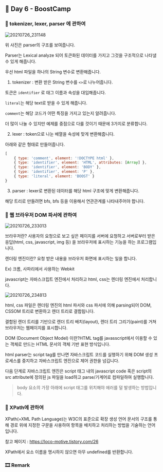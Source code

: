 ## 📕 Day 6 - BoostCamp 

### 📘 tokenizer, lexer, parser 에 관하여

![20210726_231148](https://user-images.githubusercontent.com/42922298/127003234-b0b9f427-75fd-4af9-b22d-e8aa0e5d4481.png)

위 사진은 parser의 구조를 보여줍니다.

Parser는 Lexical analyze 되어 토큰화된 데이터를 가지고 그것을 구조적으로 나타낼 수 있게 해줍니다.

우선 html 파일을 하나의 String 변수로 변환해줍니다.

1. tokenizer : 변환 받은 String 변수를 `<>`로 나누어줍니다.

토큰은 `identifier` 로 태그 이름과 속성을 대입해줍니다.

`literal`는 해당 text로 받을 수 있게 해줍니다.

`comment`는 해당 코드가 어떤 특징을 가지고 있는지 알려줍니다.

더 많이 나눌 수 있지만 예제를 중점으로 다룰 것이기 때문에 3가지로 분류합니다.

2. lexer : token으로 나눈 배열을 속성에 맞게 변환해줍니다.

아래와 같은 형태로 만들어줍니다.

```javascript
[
    { type: 'comment', element: '!DOCTYPE html' },
    { type: 'identifier', element: 'HTML', attributes: [Array] },
    { type: 'identifier', element: 'BODY' },
    { type: 'identifier', element: 'P' },
    { type: 'literal', element: 'BOOST' }
}
```

3. parser : lexer로 변환된 데이터를 해당 html 구조에 맞게 변환해줍니다.

해당 트리로 만들려면 bfs, bfs 등을 이용해서 연관관계를 나타내주어야 합니다.

### 📘 웹 브라우저 DOM 파서에 관하여

![20210726_233013](https://user-images.githubusercontent.com/42922298/127006273-de612d48-26f8-4f94-bee3-7b96b774445a.png)

브라우저란? 사용자의 요청으로 보고 싶은 페이지를 서버에 요청하고 서버로부터 받은 응답(html, css, javascript, img 등) 을 브라우저에 표시하는 기능을 하는 프로그램입니다.

렌더링 엔진이란? 요청 받은 내용을 브라우저 화면에 표시하는 일을 합니다.

Ex) 크롬, 사파리에서 사용하는 Webkit

javascript는 자바스크립트 엔진에서 처리하고 html, css는 렌더링 엔진에서 처리합니다.

![20210726_234813](https://user-images.githubusercontent.com/42922298/127009326-0fa07a25-be10-4cbc-9742-eac759675279.png)

html, css 파일은 렌더링 엔진의 html 파서와 css 파서에 의해 parsing되어 DOM, CSSOM 트리로 변환하고 렌더 트리로 결합됩니다.

결합된 렌더 트리를 기반으로 렌더 트리 배치(layout), 렌더 트리 그리기(paint)를 거쳐 브라우저는 웹페이지를 표시합니다.

DOM (Document Object Model) 이란?HTML tag를 javasscript에서 이용할 수 있는 객체로 만드는 HTML 문서의 객체 기반 표현 방식입니다.

html parser는 script tag를 만나면 자바스크립트 코드를 실행하기 위해 DOM 생성 프로세스를 중지하고 자바스크립트 엔진으로 제어 권한을 넘깁니다.

다음 단계로 자바스크립트 엔진은 script 태그 내의 javascript code 혹은 script의 src attribute에 정의된 js 파일을 load하고 parse/기계어로 컴파일하여 실행합니다.

> body 요소의 가장 아래에 script 태그를 위치해야 에러를 덜 발생하는 방법입니다.

### 📘 XPath에 관하여

XPath(=XML Path Language)는 W3C의 표준으로 확장 생성 언어 문서의 구조를 통해 경로 위에 지정한 구문을 사용하여 항목을 배치하고 처리하는 방법을 기술하는 언어입니다.

참고 페이지 : https://loco-motive.tistory.com/26

XPath에서 요소 이름을 명시하지 않으면 아무 undefined를 반환합니다. 

### 🎞 Remark
